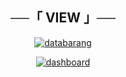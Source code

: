 <h2 align="center">
    ──「 VIEW 」──
</h2>

<p align="center">
 <a href="https://ibb.co/Y7KxmZPT"><img src="https://i.ibb.co/Lzq3m5Yh/databarang.png" alt="databarang" border="0"></a>
</p>
<P align="center">
    <a href="https://ibb.co/WWsg8smr"><img src="https://i.ibb.co/ynVWvVHz/dashboard.png" alt="dashboard" border="0"></a>
</P>
